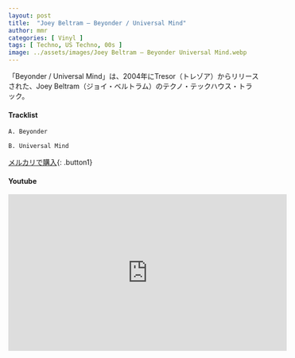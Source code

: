 ```yaml
---
layout: post
title:  "Joey Beltram – Beyonder / Universal Mind"
author: mmr
categories: [ Vinyl ]
tags: [ Techno, US Techno, 00s ]
image: ../assets/images/Joey Beltram – Beyonder Universal Mind.webp
---
```


 「Beyonder / Universal Mind」は、2004年にTresor（トレゾア）からリリースされた、Joey Beltram（ジョイ・ベルトラム）のテクノ・テックハウス・トラック。

#### Tracklist
```md
A. Beyonder

B. Universal Mind
```

[メルカリで購入](https://jp.mercari.com/item/m32716237760?afid=6142608987){: .button1}

#### Youtube
<iframe width="560" height="315" src="https://www.youtube.com/embed/YcPvwmMFV7Y?si=1egHXBgpLhnSbnP3" title="YouTube video player" frameborder="0" allow="accelerometer; autoplay; clipboard-write; encrypted-media; gyroscope; picture-in-picture; web-share" referrerpolicy="strict-origin-when-cross-origin" allowfullscreen></iframe>